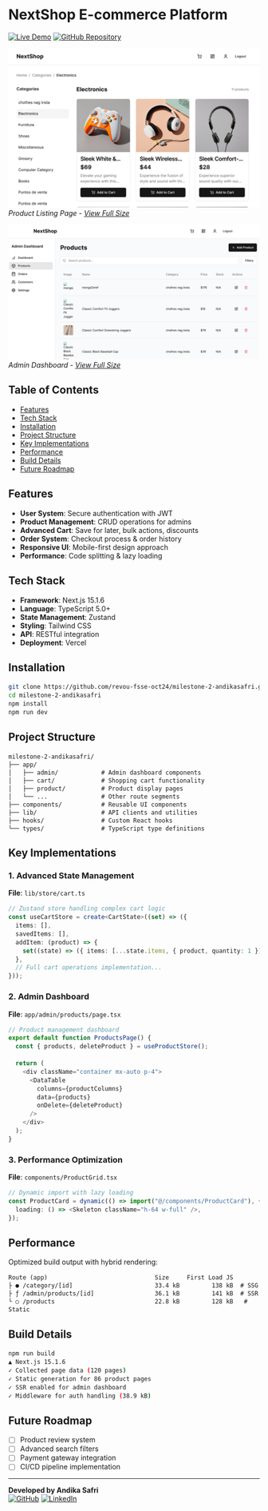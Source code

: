 # NextShop E-commerce Platform

[![Live Demo](https://img.shields.io/badge/demo-live-green?style=for-the-badge)](https://newcontent-three.vercel.app/)
[![GitHub Repository](https://img.shields.io/badge/repo-GitHub-blue?style=for-the-badge)](https://github.com/revou-fsse-oct24/milestone-2-andikasafri)

![Application Preview](/public/application-product-page.png)
_Product Listing Page - [View Full Size](/public/application-product-full-page.png)_

![Admin Dashboard](/public/admin-product-page.png)
_Admin Dashboard - [View Full Size](/public/admin-product-full-page.png)_

## Table of Contents

- [Features](#features)
- [Tech Stack](#tech-stack)
- [Installation](#installation)
- [Project Structure](#project-structure)
- [Key Implementations](#key-implementations)
- [Performance](#performance)
- [Build Details](#build-details)
- [Future Roadmap](#future-roadmap)

## Features

- **User System**: Secure authentication with JWT
- **Product Management**: CRUD operations for admins
- **Advanced Cart**: Save for later, bulk actions, discounts
- **Order System**: Checkout process & order history
- **Responsive UI**: Mobile-first design approach
- **Performance**: Code splitting & lazy loading

## Tech Stack

- **Framework**: Next.js 15.1.6
- **Language**: TypeScript 5.0+
- **State Management**: Zustand
- **Styling**: Tailwind CSS
- **API**: RESTful integration
- **Deployment**: Vercel

## Installation

```bash
git clone https://github.com/revou-fsse-oct24/milestone-2-andikasafri.git
cd milestone-2-andikasafri
npm install
npm run dev
```

## Project Structure

```text
milestone-2-andikasafri/
├── app/
│   ├── admin/            # Admin dashboard components
│   ├── cart/             # Shopping cart functionality
│   ├── product/          # Product display pages
│   └── ...               # Other route segments
├── components/           # Reusable UI components
├── lib/                  # API clients and utilities
├── hooks/                # Custom React hooks
└── types/                # TypeScript type definitions
```

## Key Implementations

### 1. Advanced State Management

**File**: `lib/store/cart.ts`

```typescript
// Zustand store handling complex cart logic
const useCartStore = create<CartState>((set) => ({
  items: [],
  savedItems: [],
  addItem: (product) => {
    set((state) => ({ items: [...state.items, { product, quantity: 1 }] }));
  },
  // Full cart operations implementation...
}));
```

### 2. Admin Dashboard

**File**: `app/admin/products/page.tsx`

```typescript
// Product management dashboard
export default function ProductsPage() {
  const { products, deleteProduct } = useProductStore();

  return (
    <div className="container mx-auto p-4">
      <DataTable
        columns={productColumns}
        data={products}
        onDelete={deleteProduct}
      />
    </div>
  );
}
```

### 3. Performance Optimization

**File**: `components/ProductGrid.tsx`

```typescript
// Dynamic import with lazy loading
const ProductCard = dynamic(() => import("@/components/ProductCard"), {
  loading: () => <Skeleton className="h-64 w-full" />,
});
```

## Performance

Optimized build output with hybrid rendering:

```text
Route (app)                              Size     First Load JS
├ ● /category/[id]                       33.4 kB         138 kB  # SSG
├ ƒ /admin/products/[id]                 36.1 kB         141 kB  # SSR
└ ○ /products                            22.8 kB         128 kB   # Static
```

## Build Details

```bash
npm run build
▲ Next.js 15.1.6
✓ Collected page data (120 pages)
✓ Static generation for 86 product pages
✓ SSR enabled for admin dashboard
✓ Middleware for auth handling (38.9 kB)
```

## Future Roadmap

- [ ] Product review system
- [ ] Advanced search filters
- [ ] Payment gateway integration
- [ ] CI/CD pipeline implementation

---

**Developed by Andika Safri**  
[![GitHub](https://img.shields.io/badge/GitHub-Profile-lightgrey?style=flat-square)](https://github.com/yourprofile)
[![LinkedIn](https://img.shields.io/badge/LinkedIn-Profile-blue?style=flat-square)](https://linkedin.com/in/yourprofile)
